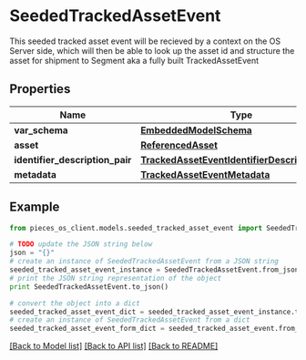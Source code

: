 # SeededTrackedAssetEvent

This seeded tracked asset event will be recieved by a context on the OS Server side, which will then be able to look up the asset id and structure the asset for shipment to Segment aka a fully built TrackedAssetEvent

## Properties
Name | Type | Description | Notes
------------ | ------------- | ------------- | -------------
**var_schema** | [**EmbeddedModelSchema**](EmbeddedModelSchema.md) |  | [optional] 
**asset** | [**ReferencedAsset**](ReferencedAsset.md) |  | 
**identifier_description_pair** | [**TrackedAssetEventIdentifierDescriptionPairs**](TrackedAssetEventIdentifierDescriptionPairs.md) |  | 
**metadata** | [**TrackedAssetEventMetadata**](TrackedAssetEventMetadata.md) |  | [optional] 

## Example

```python
from pieces_os_client.models.seeded_tracked_asset_event import SeededTrackedAssetEvent

# TODO update the JSON string below
json = "{}"
# create an instance of SeededTrackedAssetEvent from a JSON string
seeded_tracked_asset_event_instance = SeededTrackedAssetEvent.from_json(json)
# print the JSON string representation of the object
print SeededTrackedAssetEvent.to_json()

# convert the object into a dict
seeded_tracked_asset_event_dict = seeded_tracked_asset_event_instance.to_dict()
# create an instance of SeededTrackedAssetEvent from a dict
seeded_tracked_asset_event_form_dict = seeded_tracked_asset_event.from_dict(seeded_tracked_asset_event_dict)
```
[[Back to Model list]](../README.md#documentation-for-models) [[Back to API list]](../README.md#documentation-for-api-endpoints) [[Back to README]](../README.md)


